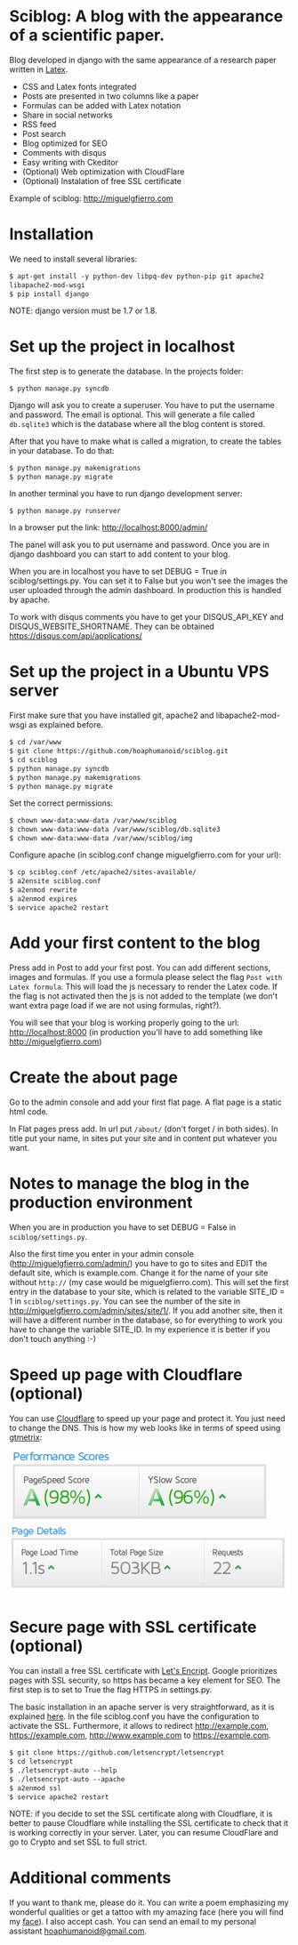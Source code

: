 Sciblog: A blog with the appearance of a scientific paper.
==================

Blog developed in django with the same appearance of a research paper written in [Latex](https://en.wikipedia.org/wiki/LaTeX).

* CSS and Latex fonts integrated
* Posts are presented in two columns like a paper
* Formulas can be added with Latex notation 
* Share in social networks
* RSS feed
* Post search 
* Blog optimized for SEO
* Comments with disqus
* Easy writing with Ckeditor
* (Optional) Web optimization with CloudFlare
* (Optional) Instalation of free SSL certificate

Example of sciblog: http://miguelgfierro.com

Installation
==================

We need to install several libraries:

	$ apt-get install -y python-dev libpq-dev python-pip git apache2 libapache2-mod-wsgi
	$ pip install django 

NOTE: django version must be 1.7 or 1.8. 

Set up the project in localhost
==================================================
The first step is to generate the database. In the projects folder:
  
	$ python manage.py syncdb  
Django will ask you to create a superuser. You have to put the username and password. The email is optional. 
This will generate a file called `db.sqlite3` which is the database where all the blog content is stored.

After that you have to make what is called a migration, to create the tables in your database. To do that:
	
	$ python manage.py makemigrations
	$ python manage.py migrate

In another terminal you have to run django development server:

	$ python manage.py runserver  
	
In a browser put the link: [http://localhost:8000/admin/](http://localhost:8000/admin/)

The panel will ask you to put username and password. Once you are in django dashboard you can start to add content to
your blog.

When you are in localhost you have to set DEBUG = True in sciblog/settings.py. You can set it to False but you won't see the images the user uploaded through the admin dashboard. In production this is handled by apache.

To work with disqus comments you have to get your DISQUS_API_KEY and DISQUS_WEBSITE_SHORTNAME. They can be obtained https://disqus.com/api/applications/ 

Set up the project in a Ubuntu VPS server
==================================================

First make sure that you have installed git, apache2 and libapache2-mod-wsgi as explained before. 

	$ cd /var/www
	$ git clone https://github.com/hoaphumanoid/sciblog.git
	$ cd sciblog
	$ python manage.py syncdb  
	$ python manage.py makemigrations
	$ python manage.py migrate

Set the correct permissions:

	$ chown www-data:www-data /var/www/sciblog
	$ chown www-data:www-data /var/www/sciblog/db.sqlite3
	$ chown www-data:www-data /var/www/sciblog/img	

Configure apache (in sciblog.conf change miguelgfierro.com for your url):

	$ cp sciblog.conf /etc/apache2/sites-available/
	$ a2ensite sciblog.conf
	$ a2enmod rewrite
	$ a2enmod expires
	$ service apache2 restart
	
Add your first content to the blog
==================================================

Press add in Post to add your first post. You can add different sections, images and formulas. If you use a formula please select the flag `Post with Latex formula`. This will load the js necessary to render the Latex code. If the flag is not activated then the js is not added to the template (we don't want extra page load if we are not using formulas, right?).

You will see that your blog is working properly going to the url: [http://localhost:8000](http://localhost:8000) (in production you'll have to add something like http://miguelgfierro.com)


Create the about page
==================================================

Go to the admin console and add your first flat page. A flat page is a static html code. 

In Flat pages press add. In url put `/about/` (don't forget / in both sides). In title put your name, in sites put your site and in content put whatever you want. 

Notes to manage the blog in the production environment
==================================================

When you are in production you have to set DEBUG = False in `sciblog/settings.py`.

Also the first time you enter in your admin console (http://miguelgfierro.com/admin/) you have to go to sites and EDIT the default site, which is example.com. Change it for the name of your site without `http://` (my case would be miguelgfierro.com).
This will set the first entry in the database to your site, which is related to the variable SITE_ID = 1 in `sciblog/settings.py`. You can see the number of the site in http://miguelgfierro.com/admin/sites/site/1/. If you add another site, then it will have a different number in the database, so for everything to work you have to change the variable SITE_ID. In my experience it is better if you don't touch anything :-)

Speed up page with Cloudflare (optional)
==================================================

You can use [Cloudflare](https://www.cloudflare.com/) to speed up your page and protect it. You just need to change the DNS. This is how my web looks like in terms of speed using [gtmetrix](https://gtmetrix.com):

![Speed rank](img/pagespeed1.png "Performance scores")
![Speed stats](img/pagespeed2.png "Page details")
 
Secure page with SSL certificate (optional)
==================================================

You can install a free SSL certificate with [Let's Encript](https://letsencrypt.org/). Google prioritizes pages with SSL security, so https has became a key element for SEO. The first step is to set to True the flag HTTPS in settings.py. 

The basic installation in an apache server is very straightforward, as it is explained [here](https://letsencrypt.org/howitworks/). In the file sciblog.conf you have the configuration to activate the SSL. Furthermore, it allows to redirect http://example.com, https://example.com, http://www.example.com to https://example.com. 

	$ git clone https://github.com/letsencrypt/letsencrypt
	$ cd letsencrypt
	$ ./letsencrypt-auto --help
	$ ./letsencrypt-auto --apache
    $ a2enmod ssl
    $ service apache2 restart

NOTE: if you decide to set the SSL certificate along with Cloudflare, it is better to pause Cloudflare while installing the SSL certificate to check that it is working correctly in your server. Later, you can resume CloudFlare and go to Crypto and set SSL to full strict.
 
Additional comments
==================================================

If you want to thank me, please do it. You can write a poem emphasizing my wonderful qualities or get a tattoo with my amazing face (here you will find my [face](http://miguelgfierro.com/about/)). I also accept cash. You can send an email to my personal assistant hoaphumanoid@gmail.com. 
